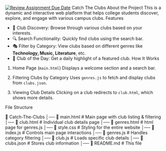[![Review Assignment Due Date](https://classroom.github.com/assets/deadline-readme-button-22041afd0340ce965d47ae6ef1cefeee28c7c493a6346c4f15d667ab976d596c.svg)](https://classroom.github.com/a/n3hi8V98)
Catch The Clubs
About the Project
This is a dynamic and interactive web platform that helps college students discover, explore, and engage with various campus clubs. 
Features
- 🎯 Club Discovery: Browse through various clubs based on your interests.
- 🔍 Search Functionality: Quickly find clubs using the search bar.
- 🎭 Filter by Category: View clubs based on different genres like **Technology, Music, Literature**, etc.
- 🌟 Club of the Day: Get a daily highlight of a featured club.
How It Works
1. Home Page (`main.html`)
   Displays a welcome section and a search bar.

2.  Filtering Clubs by Category
   Uses `genres.js` to fetch and display clubs from `clubs.json`.

3. Viewing Club Details
   Clicking on a club redirects to `club.html`, which shows more details.

File Structure

📂 Catch-The-Clubs
│── 📜 main.html          # Main page with club listing & filtering
│── 📜 club.html          # Individual club details page
│── 📜 genres.html        # html page for genres.js
│── 📜 style.css          # Styling for the entire website
│── 📜 index.js           # Controls main page interactions
│── 📜 genres.js          # Handles category filtering
│── 📜 club.js            # Loads specific club details
│── 📜 clubs.json         # Stores club information
│── 📜 README.md          # This file 
